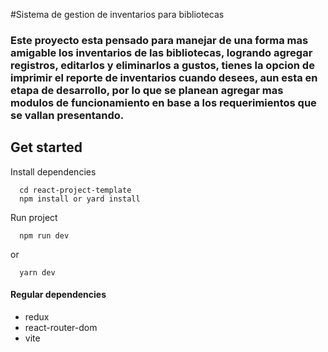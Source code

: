 #Sistema de gestion de inventarios para bibliotecas

### Este proyecto esta pensado para manejar de una forma mas amigable los inventarios de las bibliotecas, logrando agregar registros, editarlos y eliminarlos a gustos, tienes la opcion de imprimir el reporte de inventarios cuando desees, aun esta en etapa de desarrollo, por lo que se planean agregar mas modulos de funcionamiento en base a los requerimientos que se vallan presentando.

## Get started

Install dependencies
```
  cd react-project-template
  npm install or yard install
```
Run project
```
  npm run dev
```
or
```
  yarn dev
```

#### Regular dependencies
- redux
- react-router-dom
- vite
